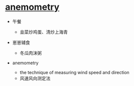 # [anemometry](https://github.com/jiemaoli/gitblog/issues/29)

- 午餐
   - 韭菜炒鸡蛋、清炒上海青

- 崽崽辅食
   - 冬瓜肉沫粥

- anemometry
   - the technique of measuring wind speed and direction
   - 风速风向测定法
